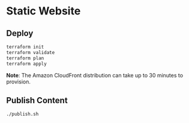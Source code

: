 # Static Website

## Deploy

```bash
terraform init
terraform validate
terraform plan
terraform apply
```

**Note**: The Amazon CloudFront distribution can take up to 30 minutes to provision.

## Publish Content

```bash
./publish.sh
```
